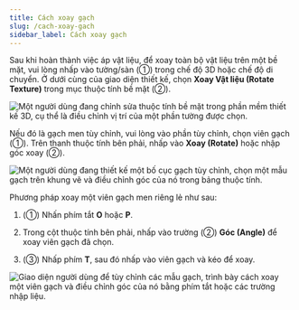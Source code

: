 ```yaml
---
title: Cách xoay gạch
slug: /cach-xoay-gach
sidebar_label: Cách xoay gạch
---
```


Sau khi hoàn thành việc áp vật liệu, để xoay toàn bộ vật liệu trên một bề mặt, vui lòng nhấp vào tường/sàn (①) trong chế độ 3D hoặc chế độ di chuyển. Ở dưới cùng của giao diện thiết kế, chọn **Xoay Vật liệu (Rotate Texture)** trong mục thuộc tính bề mặt (②).

![Một người dùng đang chỉnh sửa thuộc tính bề mặt trong phần mềm thiết kế 3D, cụ thể là điều chỉnh vị trí của một phần tường được chọn.](https://storage.googleapis.com/jegavn_kb/images/58961c08-f3a0-446e-aa89-5daadf0b1c14.png)

Nếu đó là gạch men tùy chỉnh, vui lòng vào phần tùy chỉnh, chọn viên gạch (①). Trên thanh thuộc tính bên phải, nhấp vào **Xoay (Rotate)** hoặc nhập góc xoay (②).

![Một người dùng đang thiết kế một bố cục gạch tùy chỉnh, chọn một mẫu gạch trên khung vẽ và điều chỉnh góc của nó trong bảng thuộc tính.](https://storage.googleapis.com/jegavn_kb/images/b110aa76-f990-4ddf-8fda-f3d073a6584b.png)

Phương pháp xoay một viên gạch men riêng lẻ như sau:

1. (①) Nhấn phím tắt **O** hoặc **P**.

2. Trong cột thuộc tính bên phải, nhấp vào trường (②) **Góc (Angle)** để xoay viên gạch đã chọn.

3. (③) Nhấp phím **T**, sau đó nhấp vào viên gạch và kéo để xoay.

![Giao diện người dùng để tùy chỉnh các mẫu gạch, trình bày cách xoay một viên gạch và điều chỉnh góc của nó bằng phím tắt hoặc các trường nhập liệu.](https://storage.googleapis.com/jegavn_kb/images/0d2dd0eb-513c-4733-96ba-c1afc479ef70.png)